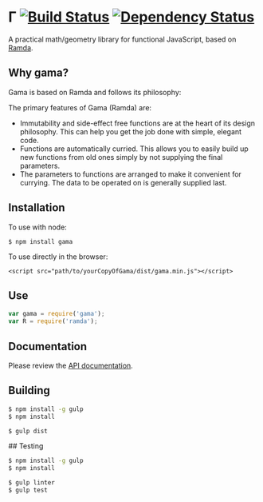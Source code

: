 # Γ [![Build Status](https://travis-ci.org/honzabrecka/gama.svg?branch=master)](https://travis-ci.org/honzabrecka/gama) [![Dependency Status](https://david-dm.org/honzabrecka/gama.svg)](https://david-dm.org/honzabrecka/gama)

A practical math/geometry library for functional JavaScript, based on [Ramda](http://ramdajs.com/).

## Why gama?

Gama is based on Ramda and follows its philosophy:

The primary features of Gama (Ramda) are:

- Immutability and side-effect free functions are at the heart of its design philosophy. This can help you get the job done with simple, elegant code.
- Functions are automatically curried. This allows you to easily build up new functions from old ones simply by not supplying the final parameters.
- The parameters to functions are arranged to make it convenient for currying. The data to be operated on is generally supplied last.

## Installation

To use with node:

	$ npm install gama

To use directly in the browser:

	<script src="path/to/yourCopyOfGama/dist/gama.min.js"></script>

## Use

```js
var gama = require('gama');
var R = require('ramda');
```

## Documentation

Please review the [API documentation](http://honzabrecka.com/gama).

## Building

```bash
$ npm install -g gulp
$ npm install

$ gulp dist
```

## Testing

```bash
$ npm install -g gulp
$ npm install

$ gulp linter
$ gulp test
```